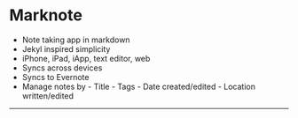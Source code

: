 # Marknote

* Note taking app in markdown
* Jekyl inspired simplicity
* iPhone, iPad, iApp, text editor, web
* Syncs across devices
* Syncs to Evernote
* Manage notes by
		- Title
		- Tags
		- Date created/edited
		- Location written/edited

***
